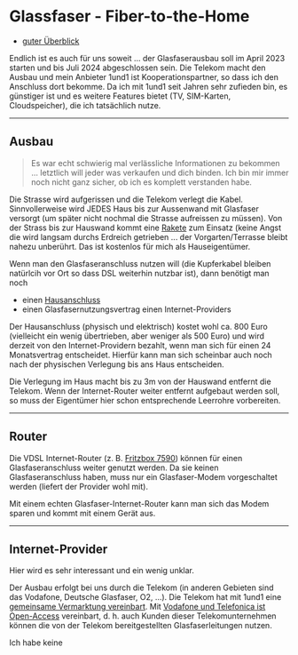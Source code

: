 # Glassfaser - Fiber-to-the-Home

* [guter Überblick](https://www.youtube.com/watch?v=RydpctjoNDo)

Endlich ist es auch für uns soweit ... der Glasfaserausbau soll im April 2023 starten und bis Juli 2024 abgeschlossen sein. Die Telekom macht den Ausbau und mein Anbieter 1und1 ist Kooperationspartner, so dass ich den Anschluss dort bekomme. Da ich mit 1und1 seit Jahren sehr zufieden bin, es günstiger ist und es weitere Features bietet (TV, SIM-Karten, Cloudspeicher), die ich tatsächlich nutze.

---

## Ausbau

> Es war echt schwierig mal verlässliche Informationen zu bekommen ... letztlich will jeder was verkaufen und dich binden. Ich bin mir immer noch nicht ganz sicher, ob ich es komplett verstanden habe.

Die Strasse wird aufgerissen und die Telekom verlegt die Kabel. Sinnvollerweise wird JEDES Haus bis zur Aussenwand mit Glasfaser versorgt (um später nicht nochmal die Strasse aufreissen zu müssen). Von der Strass bis zur Hauswand kommt eine [Rakete](https://www.youtube.com/watch?v=2VyOgErAKj8) zum Einsatz (keine Angst die wird langsam durchs Erdreich getrieben ... der Vorgarten/Terrasse bleibt nahezu unberührt. Das ist kostenlos für mich als Hauseigentümer.

Wenn man den Glasfaseranschluss nutzen will (die Kupferkabel bleiben natürlcih vor Ort so dass DSL weiterhin nutzbar ist), dann benötigt man noch

* einen [Hausanschluss](https://www.youtube.com/watch?v=RydpctjoNDo)
* einen Glasfasernutzungsvertrag einen Internet-Providers

Der Hausanschluss (physisch und elektrisch) kostet wohl ca. 800 Euro (vielleicht ein wenig übertrieben, aber weniger als 500 Euro) und wird derzeit von den Internet-Providern bezahlt, wenn man sich für einen 24 Monatsvertrag entscheidet. Hierfür kann man sich scheinbar auch noch nach der physischen Verlegung bis ans Haus entscheiden.

Die Verlegung im Haus macht bis zu 3m von der Hauswand entfernt die Telekom. Wenn der Internet-Router weiter entfernt aufgebaut werden soll, so muss der Eigentümer hier schon entsprechende Leerrohre vorbereiten.

---

## Router

Die VDSL Internet-Router (z. B. [Fritzbox 7590](heimnetzwerk.md)) können für einen Glasfaseranschluss weiter genutzt werden. Da sie keinen Glasfaseranschluss haben, muss nur ein Glasfaser-Modem vorgeschaltet werden (liefert der Provider wohl mit).

Mit einem echten Glasfaser-Internet-Router kann man sich das Modem sparen und kommt mit einem Gerät aus.

---

## Internet-Provider

Hier wird es sehr interessant und ein wenig unklar.

Der Ausbau erfolgt bei uns durch die Telekom (in anderen Gebieten sind das Vodafone, Deutsche Glasfaser, O2, ...). Die Telekom hat mit 1und1 eine [gemeinsame Vermarktung vereinbart](https://www.telekom.com/de/medien/medieninformationen/detail/glasfaser-1und1-nutzt-netz-der-telekom-648622). Mit [Vodafone und Telefonica ist Open-Access](https://www.telekom.com/de/medien/medieninformationen/detail/telekom-und-vodafone-einigen-sich-auf-details-zur-glasfasernutzung-1009512) vereinbart, d. h. auch Kunden dieser Telekomunternehmen können die von der Telekom bereitgestellten Glasfaserleitungen nutzen.

Ich habe keine 